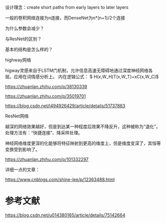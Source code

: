设计理念：create short paths from early layers to later layers

一般的卷积网络连接为n连接，而DenseNet为n*(n+1)/2个连接

为什么参数会减少？

与ResNet的区别？

基本的结构是怎么样的？


highway网络

higway灵感来自于LSTM门机制，允许信息高速无障碍地通过深度神经网络各层。应用在词情感分析上。
内在逻辑公式：
$ H(x,W_H)T(x,W_T)+xC(x,W_C)$

https://zhuanlan.zhihu.com/p/38130339

https://zhuanlan.zhihu.com/p/35019701

https://blog.csdn.net/l494926429/article/details/51737883

ResNet网络

越深的网络效果越好，但是到达某一种程度后效果不降反升，这种被称为“退化”。处理方法有：“快捷连接”、降采样处理。

神经网络维度更深的化能够将特征映射到更高的维度上，但是维度变深了，其恒等变换受到影响了。

https://zhuanlan.zhihu.com/p/101332297

详细一点的文章：

https://www.cnblogs.com/shine-lee/p/12363488.html

# 参考文献
https://blog.csdn.net/u014380165/article/details/75142664

